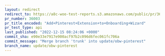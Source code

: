 ```yaml
---
layout: redirect
redirect_to: https://a8c-woo-test-reports.s3.amazonaws.com/public/pr/36003/api/index.html
pr_number: 36003
pr_title_encoded: "Add+Pinterest+Extension+to+Onboarding+Wizard"
pr_test_type: api
last_published: "2022-12-15 08:24:06 +0000"
commit_sha: e90e33e7917e900acf97b2c096d6fec061fc706a
commit_message: "Merge branch 'trunk' into update/obw-pinterest"
branch_name: update/obw-pinterest
---
```

